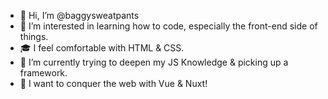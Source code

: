 - 👋 Hi, I’m @baggysweatpants
- 👀 I’m interested in learning how to code, especially the front-end side of things.
- 🎓 I feel comfortable with HTML & CSS.
- 🌱 I’m currently trying to deepen my JS Knowledge & picking up a framework.
- 🎯 I want to conquer the web with Vue & Nuxt!

<!---
baggysweatpants/baggysweatpants is a ✨ special ✨ repository because its `README.md` (this file) appears on your GitHub profile.
You can click the Preview link to take a look at your changes.
--->
